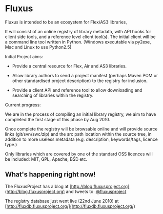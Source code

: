 # Fluxus

Fluxus is intended to be an ecosystem for Flex/AS3 libraries, 

It will consist of an online registry of library metadata, with API hooks for client side tools, and a reference level client tool(s). The initial client will be a command line tool written in Python. (Windows executable via py2exe, Mac and Linux to use Python2.5)

Initial Project aims:

* Provide a central resource for Flex, Air and AS3 libraries.

* Allow library authors to send a project manifest (perhaps Maven POM or other standardised project description) to the registry for inclusion.

* Provide a client API and reference tool to allow downloading and searching of libraries within the registry. 

Current progress:

We are in the process of compiling an initial library registry, we aim to have completed the first stage of this phase by Aug 2010.

Once complete the registry will be browsable online and will provide source links (git/svn/swc/zip) and the src path location within the source tree, in addition to more useless metadata (e.g. description, keywords/tags, licence type.)

Only libraries which are covered by one of the standard OSS licences will be included: MIT, GPL, Apache, BSD etc.

## What's happening right now!

The FluxusProject has a blog at [http://blog.fluxusproject.org](http://blog.fluxusproject.org) and tweets to: [@fluxusproject](http://twitter.com/fluxusproject)

The registry database just went live (22nd June 2010) at [http://fluxdb.fluxusproject.org/](http://fluxdb.fluxusproject.org/)